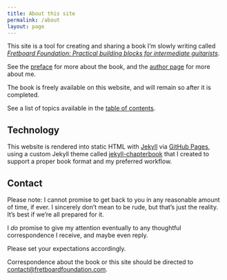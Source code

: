```yaml
---
title: About this site
permalink: /about
layout: page
---
```


This site is a tool for creating and sharing a book I’m slowly writing called
[_Fretboard Foundation: Practical building blocks for intermediate guitarists_](index.html).

See the [preface](preface.html) for more about the book, 
and the [author page](author.html) for more about me.

The book is freely available on this website, 
and will remain so after it is completed. 

See a list of topics available in the [table of contents](toc.html). 


## Technology

This website is rendered into static HTML with [Jekyll](https://jekyllrb.com/) via [GitHub Pages](https://pages.github.com/),
using a custom Jekyll theme called [jekyll-chapterbook](https://github.com/jasongrimes/jekyll-chapterbook)
that I created to support a proper book format and my preferred workflow.

## Contact

Please note:
I cannot promise to get back to you in any reasonable amount of time, if ever. 
I sincerely don’t mean to be rude, 
but that’s just the reality. 
It’s best if we’re all prepared for it. 

I *do* promise to give my attention eventually to any thoughtful correspondence I receive,
and maybe even reply. 

Please set your expectations accordingly. 

Correspondence about the book or this site should be directed to
[contact@fretboardfoundation.com](mailto:contact@fretboardfoundation.com).
